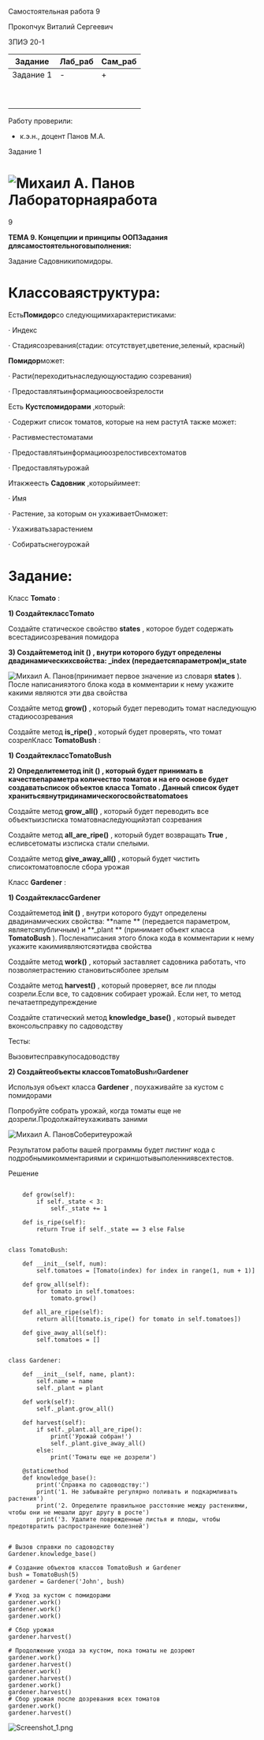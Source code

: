 Самостоятельная работа 9


Прокопчук Виталий Сергеевич

ЗПИЭ 20-1


| Задание   | Лаб_раб | Сам_раб |
| ------------------ | --------------- | --------------- |
| Задание 1 | -             | +             |
|                  |               |               |
|                  |               |               |
|                  |               |               |
|                  |               |               |
|                  |               |               |
|                  |               |               |
|                  |               |               |
|                  |               |               |
|                  |               |               |

Работу проверили:

* к.э.н., доцент Панов М.А.

Задание 1

# ![Михаил А. Панов](file:///C:/Users/322~1/AppData/Local/Temp/msohtmlclip1/01/clip_image001.gif)Лабораторнаяработа

9

**ТЕМА 9. Концепции и принципы ООПЗадания
длясамостоятельноговыполнения:**

Задание
Садовникипомидоры.

# Классоваяструктура:

Есть**Помидор**со
следующимихарактеристиками:

·
Индекс

·
Стадиясозревания(стадии:
отсутствует,цветение,зеленый,
красный)

**Помидор**может:

·
Расти(переходитьнаследующуюстадию
созревания)

·
Предоставлятьинформациюосвоейзрелости

Есть **Кустспомидорами** ,который:

·
Содержит список томатов, которые на нем растутА также может:

·
Растивместестоматами

·
Предоставлятьинформациюозрелостивсехтоматов

·
Предоставлятьурожай

Итакжеесть **Садовник** ,которыйимеет:

·
Имя

·
Растение, за которым он ухаживаетОнможет:

·
Ухаживатьзарастением

·
Собиратьснегоурожай

# Задание:

Класс **Tomato** :

**1)     **Создайтекласс**Tomato**

Создайте статическое свойство  **states** , которое будет содержать всестадиисозревания
помидора

**3)     **Создайтеметод     **init    ()** ,
внутри которого будут определены двадинамическихсвойства: **_index** (передаетсяпараметром)и**_state**

![Михаил А. Панов](file:///C:/Users/322~1/AppData/Local/Temp/msohtmlclip1/01/clip_image001.gif)(принимает
первое значение из словаря  **states** ).
После написанияэтого блока кода в
комментарии к нему укажите какими являются
эти два свойства

Создайте метод  **grow()** ,
который будет переводить томат наследующую
стадиюсозревания

Создайте метод  **is_ripe()** ,
который будет проверять, что томат созрелКласс **TomatoBush** :

**1)
**Создайтекласс**TomatoBush**

**2)     **Определитеметод     **init    ()** ,
который будет принимать в качествепараметра
количество томатов и на его основе будет создаватьсписок объектов класса  **Tomato** .
Данный список будет хранитьсявнутридинамическогосвойства**tomatoes**

Создайте метод  **grow_all()** ,
который будет переводить все объектыизсписка
томатовнаследующийэтап созревания

Создайте метод  **all_are_ripe()** ,
который будет возвращать  **True** , есливсетоматы
изсписка стали спелыми.

Создайте метод  **give_away_all()** ,
который будет чистить списоктоматовпосле сбора урожая

Класс **Gardener** :

**1)     **Создайтекласс**Gardener**

Создайтеметод     **init    ()** , внутри которого будут определены
двадинамических свойства:  **name ** (передается параметром, являетсяпубличным) и  **_plant ** (принимает объект класса  **TomatoBush** ). Посленаписания
этого блока кода в комментарии к нему укажите какимиявляютсяэтидва свойства

Создайте метод  **work()** ,
который заставляет садовника работать, что
позволяетрастению
становитьсяболее зрелым

Создайте метод  **harvest()** ,
который проверяет, все ли плоды созрели.Если
все, то садовник собирает урожай. Если нет, то метод печатаетпредупреждение

Создайте статический метод  **knowledge_base()** , который выведет вконсольсправку по
садоводству

Тесты:

Вызовитесправкупосадоводству

**2)     **Создайтеобъекты
классов**TomatoBush**и**Gardener**

Используя объект класса  **Gardener** , поухаживайте за кустом с
помидорами

Попробуйте собрать урожай, когда томаты еще не
дозрели.Продолжайтеухаживать заними

![Михаил А. Панов](file:///C:/Users/322~1/AppData/Local/Temp/msohtmlclip1/01/clip_image002.gif)Соберитеурожай

Результатом
работы вашей программы будет листинг кода с подробнымикомментариями и скриншотывыполенниявсехтестов.

Решение

```

    def grow(self):
        if self._state < 3:
            self._state += 1

    def is_ripe(self):
        return True if self._state == 3 else False


class TomatoBush:

    def __init__(self, num):
        self.tomatoes = [Tomato(index) for index in range(1, num + 1)]

    def grow_all(self):
        for tomato in self.tomatoes:
            tomato.grow()

    def all_are_ripe(self):
        return all([tomato.is_ripe() for tomato in self.tomatoes])

    def give_away_all(self):
        self.tomatoes = []


class Gardener:

    def __init__(self, name, plant):
        self.name = name
        self._plant = plant

    def work(self):
        self._plant.grow_all()

    def harvest(self):
        if self._plant.all_are_ripe():
            print('Урожай собран!')
            self._plant.give_away_all()
        else:
            print('Томаты еще не дозрели')

    @staticmethod
    def knowledge_base():
        print('Справка по садоводству:')
        print('1. Не забывайте регулярно поливать и подкармливать растения')
        print('2. Определите правильное расстояние между растениями, чтобы они не мешали друг другу в росте')
        print('3. Удалите поврежденные листья и плоды, чтобы предотвратить распространение болезней')


# Вызов справки по садоводству
Gardener.knowledge_base()

# Создание объектов классов TomatoBush и Gardener
bush = TomatoBush(5)
gardener = Gardener('John', bush)

# Уход за кустом с помидорами
gardener.work()
gardener.work()
gardener.work()

# Сбор урожая
gardener.harvest()

# Продолжение ухода за кустом, пока томаты не дозреют
gardener.work()
gardener.harvest()
gardener.work()
gardener.harvest()
gardener.work()
gardener.harvest()
# Сбор урожая после дозревания всех томатов
gardener.work()
gardener.harvest()
```

![Screenshot_1.png](./assets/Screenshot_1.png)
